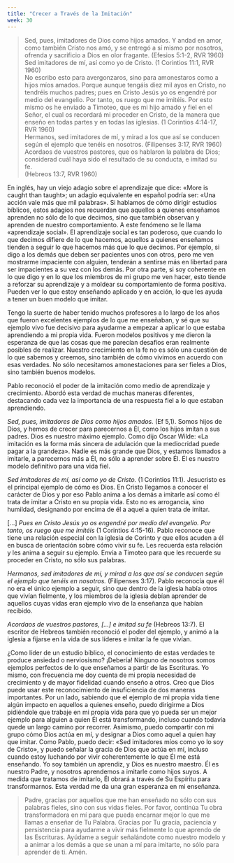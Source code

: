 ```yaml
---
title: "Crecer a Través de la Imitación"
week: 30
---
```


> Sed, pues, imitadores de Dios como hijos amados. Y andad en amor,
> como también Cristo nos amó, y se entregó a sí mismo por nosotros,
> ofrenda y sacrificio a Dios en olor fragante. (Efesios 5:1-2, RVR
> 1960)\
> Sed imitadores de mí, así como yo de Cristo. (1 Corintios 11:1, RVR
> 1960)\
> No escribo esto para avergonzaros, sino para amonestaros como a hijos
> míos amados. Porque aunque tengáis diez mil ayos en Cristo, no
> tendréis muchos padres; pues en Cristo Jesús yo os engendré por medio
> del evangelio. Por tanto, os ruego que me imitéis. Por esto mismo os
> he enviado a Timoteo, que es mi hijo amado y fiel en el Señor, el cual
> os recordará mi proceder en Cristo, de la manera que enseño en todas
> partes y en todas las iglesias. (1 Corintios 4:14-17, RVR 1960)\
> Hermanos, sed imitadores de mí, y mirad a los que así se conducen
> según el ejemplo que tenéis en nosotros. (Filipenses 3:17, RVR 1960)\
> Acordaos de vuestros pastores, que os hablaron la palabra de Dios;
> considerad cuál haya sido el resultado de su conducta, e imitad su
> fe. \
> (Hebreos 13:7, RVR 1960)

En inglés, hay un viejo adagio sobre el aprendizaje que dice: «More
is caught than taught»; un adagio equivalente en español podría ser:
«Una acción vale más que mil palabras». Si hablamos de cómo dirigir
estudios bíblicos, estos adagios nos recuerdan que aquellos a quienes
enseñamos aprenden no sólo de lo que decimos, sino que también observan
y aprenden de nuestro comportamiento. A este fenómeno se le llama
«aprendizaje social». El aprendizaje social es tan poderoso, que cuando
lo que decimos difiere de lo que hacemos, aquellos a quienes enseñamos
tienden a seguir lo que hacemos más que lo que decimos. Por ejemplo, si
digo a los demás que deben ser pacientes unos con otros, pero me ven
mostrarme impaciente con alguien, tenderán a sentirse más en libertad
para ser impacientes a su vez con los demás. Por otra parte, si soy
coherente en lo que digo y en lo que los miembros de mi grupo me ven
hacer, esto tiende a reforzar su aprendizaje y a moldear su
comportamiento de forma positiva. Pueden ver lo que estoy enseñando
aplicado y en acción, lo que les ayuda a tener un buen modelo que
imitar.

Tengo la suerte de haber tenido muchos profesores a lo largo de los años
que fueron excelentes ejemplos de lo que me enseñaban, y sé que su
ejemplo vivo fue decisivo para ayudarme a empezar a aplicar lo que
estaba aprendiendo a mi propia vida. Fueron modelos positivos y me
dieron la esperanza de que las cosas que me parecían desafíos eran
realmente posibles de realizar. Nuestro crecimiento en la fe no es sólo
una cuestión de lo que sabemos y creemos, sino también de cómo vivimos
en acuerdo con esas verdades. No sólo necesitamos amonestaciones para
ser fieles a Dios, sino también buenos modelos.

Pablo reconoció el poder de la imitación como medio de aprendizaje y
crecimiento. Abordó esta verdad de muchas maneras diferentes, destacando
cada vez la importancia de una respuesta fiel a lo que estaban
aprendiendo.

*Sed, pues, imitadores de Dios como hijos amados.* (Ef 5,1). Somos hijos
de Dios, y hemos de crecer para parecernos a Él, como los hijos imitan a
sus padres. Dios es nuestro máximo ejemplo. Como dijo Oscar Wilde: «La
imitación es la forma más sincera de adulación que la mediocridad puede
pagar a la grandeza». Nadie es más grande que Dios, y estamos llamados a
imitarle, a parecernos más a Él, no sólo a aprender sobre Él. Él es
nuestro modelo definitivo para una vida fiel.

*Sed imitadores de mí, así como yo de Cristo.* (1 Corintios 11:1)*.*
Jesucristo es el principal ejemplo de cómo es Dios. En Cristo llegamos a
conocer el carácter de Dios y por eso Pablo anima a los demás a imitarle
así como él trata de imitar a Cristo en su propia vida. Esto no es
arrogancia, sino humildad, designando por encima de él a aquel a quien
trata de imitar.

\[...\] *Pues en Cristo Jesús yo os engendré por medio del evangelio.
Por tanto, os ruego que me imitéis* (1 Corintios 4:15-16)*.* Pablo
reconoce que tiene una relación especial con la iglesia de Corinto y que
ellos acuden a él en busca de orientación sobre cómo vivir su fe. Les
recuerda esta relación y les anima a seguir su ejemplo. Envía a Timoteo
para que les recuerde su proceder en Cristo, no sólo sus palabras.

*Hermanos, sed imitadores de mí, y mirad a los que así se conducen según
el ejemplo que tenéis en nosotros.* (Filipenses 3:17). Pablo reconocía
que él no era el único ejemplo a seguir, sino que dentro de la iglesia
había otros que vivían fielmente, y los miembros de la iglesia debían
aprender de aquellos cuyas vidas eran ejemplo vivo de la enseñanza que
habían recibido.

*Acordaos de vuestros pastores, \[...\] e imitad su fe* (Hebreos 13:7).
El escritor de Hebreos también reconoció el poder del ejemplo, y animó a
la iglesia a fijarse en la vida de sus líderes e imitar la fe que
vivían.

¿Como líder de un estudio bíblico, el conocimiento de estas verdades te
produce ansiedad o nerviosismo? ¡Debería! Ninguno de nosotros somos
ejemplos perfectos de lo que enseñamos a partir de las Escrituras. Yo
mismo, con frecuencia me doy cuenta de mi propia necesidad de
crecimiento y de mayor fidelidad cuando enseño a otros. Creo que Dios
puede usar este reconocimiento de insuficiencia de dos maneras
importantes. Por un lado, sabiendo que el ejemplo de mi propia vida
tiene algún impacto en aquellos a quienes enseño, puedo dirigirme a Dios
pidiéndole que trabaje en mi propia vida para que yo pueda ser un mejor
ejemplo para alguien a quien Él está transformando, incluso cuando
todavía quede un largo camino por recorrer. Asimismo, puedo compartir
con mi grupo cómo Dios actúa en mí, y designar a Dios como aquel a quien
hay que imitar. Como Pablo, puedo decir: «Sed imitadores míos como yo lo
soy de Cristo», y puedo señalar la gracia de Dios que actúa en mí,
incluso cuando estoy luchando por vivir coherentemente lo que Él me está
enseñando. Yo soy también un aprendiz, y Dios es nuestro maestro. Él es
nuestro Padre, y nosotros aprendemos a imitarle como hijos suyos. A
medida que tratamos de imitarlo, Él obrará a través de Su Espíritu para
transformarnos. Esta verdad me da una gran esperanza en mi enseñanza.

> Padre, gracias por aquellos que me han enseñado no sólo con sus
> palabras fieles, sino con sus vidas fieles. Por favor, continúa Tu
> obra transformadora en mí para que pueda encarnar mejor lo que me
> llamas a enseñar de Tu Palabra. Gracias por Tu gracia, paciencia y
> persistencia para ayudarme a vivir más fielmente lo que aprendo de las
> Escrituras. Ayúdame a seguir señalándote como nuestro modelo y a
> animar a los demás a que se unan a mí para imitarte, no sólo para
> aprender de ti. Amén.
